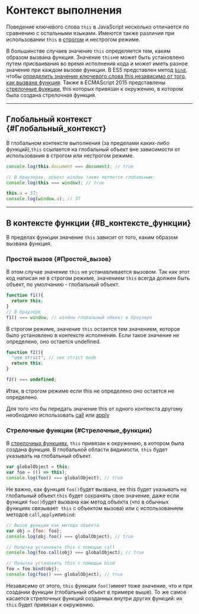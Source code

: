 # Контекст выполнения

Поведение ключевого слова `this` в  JavaScript несколько отличается по сравнению с остальными языками. Имеются также различия при использовании `this` в [строгом](https://developer.mozilla.org/en-US/docs/Web/JavaScript/Reference/Strict_mode) и нестрогом режиме.

В большинстве случаев значение `this` определяется тем, каким образом вызвана функция. Значение `this`не может быть установлено путем присваивания во время исполнения кода и может иметь разное значение при каждом вызове функции. В ES5 представлен метод [`bind`](https://developer.mozilla.org/en-US/docs/Web/JavaScript/Reference/Global_Objects/Function/bind), чтобы [определить значение ключевого слова this независимо от того, как вызвана функция](https://developer.mozilla.org/en-US/docs/Web/JavaScript/Reference/Operators/this$translate?tolocale=ru#The_bind_method). Также в ECMAScript 2015 представлены [стрелочные функции](https://developer.mozilla.org/ru/docs/Web/JavaScript/Reference/Functions/Arrow_functions), this которых привязан к окружению, в котором была создана стрелочная функция.

---

## Глобальный контекст {#Глобальный_контекст}

В глобальном контексте выполнения \(за пределами каких-либо функций\),`this` ссылается на глобальный объект вне зависимости от использования в строгом или нестрогом режиме.

```js
console.log(this.document === document); // true

// В браузерах, объект window также является глобальным:
console.log(this === window); // true

this.a = 37;
console.log(window.a); // 37
```

---

## В контексте функции {#В_контексте_функции}

В пределах функции значение `this` зависит от того, каким образом вызвана функция.

### Простой вызов {#Простой_вызов}

В этом случае значение `this` не устанавливается вызовом. Так как этот код написан не в строгом режиме, значением `this` всегда должен быть объект, по умолчанию - глобальный объект.

```js
function f1(){
  return this;
}
// В браузере
f1() === window; // window глобальный объект в браузере
```

В строгом режиме, значение `this` остается тем значением, которое было установлено в контексте исполнения. Если такое значение не определено, оно остается undefined.

```js
function f2(){
  "use strict"; // see strict mode
  return this;
}

f2() === undefined;
```

Итак, в строгом режиме если this не определено оно остается не определено.

Для того что бы передать значение this от одного контекста другому необходимо использовать [call](https://developer.mozilla.org/en-US/docs/Web/JavaScript/Reference/Global_Objects/Function/call) или [apply](https://developer.mozilla.org/ru/docs/Web/JavaScript/Reference/Global_Objects/Function/apply)

### Стрелочные функции {#Стрелочные_функции}

В [стрелочных функциях](https://developer.mozilla.org/ru/docs/Web/JavaScript/Reference/Functions/Arrow_functions), `this` привязан к окружению, в котором была создана функция. В глобальной области видимости, `this` будет указывать на глобальный объект.

```js
var globalObject = this;
var foo = (() => this);
console.log(foo() === globalObject); // true
```

Не важно, как функция `foo()`будет вызвана, ее this будет указывать на глобальный объект.`this` будет сохранять свое значение, даже если функция `foo()`будет вызвана как метод объекта \(что в обычных функциях связывает  `this` с объектом вызова\) или с использованием методов `call`,`apply`или`bind`:

```js
// Вызов функции как метода объекта
var obj = {foo: foo};
console.log(obj.foo() === globalObject); // true

// Попытка установить this с помощью call
console.log(foo.call(obj) === globalObject); // true

// Попытка установить this с помощью bind
foo = foo.bind(obj);
console.log(foo() === globalObject); // true
```

Независимо от этого, `this` функции `foo()`имеет тоже значение, что и при создании функции \(глобальный объект в примере выше\). То же самое касается стрелочных функций созданных внутри других функций: их `this` будет привязан к окружению.

